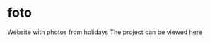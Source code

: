 # foto
Website with photos from holidays
The project can be viewed [here](https://marcocollander.github.io/foto/index.html)
